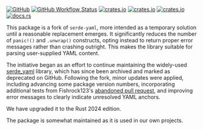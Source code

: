 [![GitHub](https://img.shields.io/badge/GitHub-777777)](https://github.com/bourumir-wyngs/serde-yaml-bw)
[![GitHub Workflow Status](https://img.shields.io/github/actions/workflow/status/bourumir-wyngs/serde-yaml-bw/rust.yml)](https://github.com/bourumir-wyngs/serde-yaml-bw/actions)
[![crates.io](https://img.shields.io/crates/v/serde_yaml_bw.svg)](https://crates.io/crates/serde_yaml_bw)
[![crates.io](https://img.shields.io/crates/l/serde_yaml_bw.svg)](https://crates.io/crates/serde_yaml_bw)
[![crates.io](https://img.shields.io/crates/d/serde_yaml_bw.svg)](https://crates.io/crates/serde_yaml_bw)
[![docs.rs](https://docs.rs/serde_yaml_bw/badge.svg)](https://docs.rs/serde_yaml_bw)

This package is a fork of `serde-yaml`, more intended as a temporary solution until a reasonable
replacement emerges. It significantly reduces the number of `panic!()` and `.unwrap()` constructs, opting instead to
return proper error messages rather than crashing outright. This makes the library suitable for parsing user-supplied
YAML content.

The initiative began as an effort to continue maintaining the
widely-used [serde_yaml](https://github.com/dtolnay/serde-yaml) library, which has since been archived and marked as
deprecated on GitHub. Following the fork, minor updates were applied, including advancing some package version numbers,
incorporating additional tests from
Fishrock123's [abandoned pull request](https://github.com/dtolnay/serde-yaml/pull/376), and improving error messages to
clearly indicate unresolved YAML anchors.

We have upgraded it to the Rust 2024 edition.

The package is somewhat maintained as it is used in our own projects.







